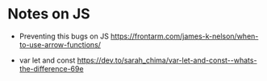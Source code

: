 # Notes on JS
* Preventing this bugs on JS
https://frontarm.com/james-k-nelson/when-to-use-arrow-functions/

* var let and const
https://dev.to/sarah_chima/var-let-and-const--whats-the-difference-69e
